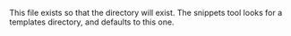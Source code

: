 This file exists so that the directory will exist. The snippets tool looks for a
templates directory, and defaults to this one.
